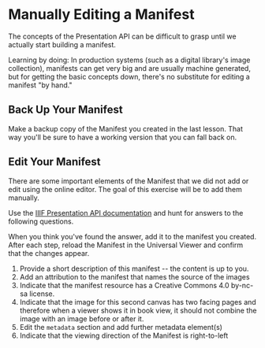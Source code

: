 # Manually Editing a Manifest
The concepts of the Presentation API can be difficult to grasp until we actually start building a manifest.

Learning by doing: In production systems (such as a digital library's image collection), manifests can get very big and are usually machine generated, but for getting the basic concepts down, there's no substitute for editing a manifest "by hand."

## Back Up Your Manifest
Make a backup copy of the Manifest you created in the last lesson.  That way you'll be sure to have a working version that you can fall back on.

## Edit Your Manifest
There are some important elements of the Manifest that we did not add or edit using the online editor.  The goal of this exercise will be to add them manually.

Use the [IIIF Presentation API documentation](http://iiif.io/api/presentation/2.1/) and hunt for answers to the following questions.

When you think you've found the answer, add it to the manifest you created.  
After each step, reload the Manifest in the Universal Viewer and confirm that the changes appear.

1. Provide a short description of this manifest -- the content is up to you.
1. Add an attribution to the manifest that names the source of the images
1. Indicate that the manifest resource has a Creative Commons 4.0 by-nc-sa license.
1. Indicate that the image for this second canvas has two facing pages and therefore when a viewer shows it in book view, it should not combine the image with an image before or after it.
1. Edit the `metadata` section and add further metadata element(s)
1. Indicate that the viewing direction of the Manifest is right-to-left

